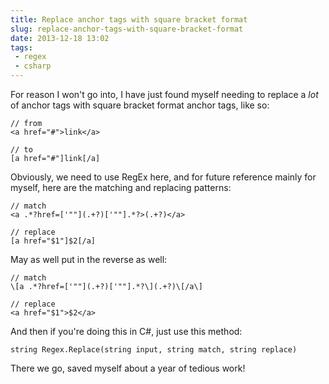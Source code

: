 ---title: Replace anchor tags with square bracket formatslug: replace-anchor-tags-with-square-bracket-formatdate: 2013-12-18 13:02tags: - regex - csharp---For reason I won't go into, I have just found myself needing to replace a *lot* of anchor tags with square bracket format anchor tags, like so:

    // from
    <a href="#">link</a>

    // to
    [a href="#"]link[/a]

Obviously, we need to use RegEx here, and for future reference mainly for myself, here are the matching and replacing patterns:

    // match
    <a .*?href=['""](.+?)['""].*?>(.+?)</a>

    // replace
    [a href="$1"]$2[/a]

May as well put in the reverse as well:

    // match
    \[a .*?href=['""](.+?)['""].*?\](.+?)\[/a\]

    // replace
    <a href="$1">$2</a>

And then if you're doing this in C#, just use this method:

    string Regex.Replace(string input, string match, string replace)

There we go, saved myself about a year of tedious work!
